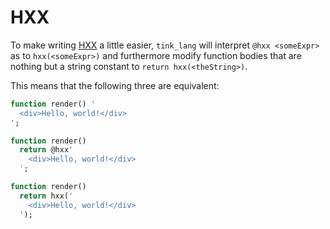 # HXX

To make writing [HXX](https://github.com/haxetink/tink_hxx) a little easier, `tink_lang` will interpret `@hxx <someExpr>` as to `hxx(<someExpr>)` and furthermore modify function bodies that are nothing but a string constant to `return hxx(<theString>)`.

This means that the following three are equivalent:

```haxe
function render() '
  <div>Hello, world!</div>
';

function render() 
  return @hxx'
    <div>Hello, world!</div>
  ';

function render()
  return hxx('
    <div>Hello, world!</div>  
  ');
```
